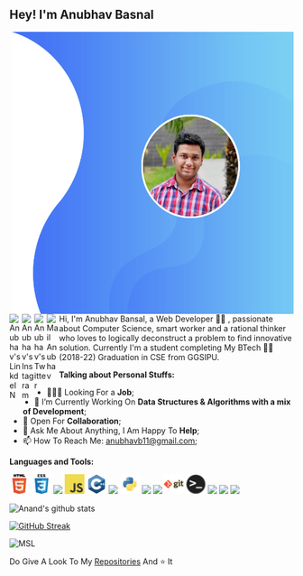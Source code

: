 ## Hey!  I'm Anubhav Basnal
<img align="right" width="500" height="500" src="./img/home-banner-bg.png">
<a href="https://www.linkedin.com/in/anubhav-bansal-97b107145/">
  <img align="left" alt="Anubhav's LinkdeIN" width="22px" src="https://cdn.jsdelivr.net/npm/simple-icons@v3/icons/linkedin.svg" />
</a>
<a href="https://www.instagram.com/anubhavb11/">
  <img align="left" alt="Anubhav's Instagram" width="22px" src="https://cdn.jsdelivr.net/npm/simple-icons@v3/icons/instagram.svg" />
</a>
<a href="https://twitter.com/anubhavb11">
  <img align="left" alt="Anubhav's Twitter" width="22px" src="https://cdn.jsdelivr.net/npm/simple-icons@3.13.0/icons/twitter.svg" />
</a>
<a href="mailto:anubhavb11@gmail.com">
  <img align="left" alt="Mail Anubhav" width="22px" src="https://cdn.jsdelivr.net/npm/simple-icons@3.1.0/icons/gmail.svg" />
</a>

<br />
<br />

Hi, I'm Anubhav Bansal, a Web Developer 👨‍💻 , passionate about Computer Science, smart worker and a rational thinker who loves to logically deconstruct a problem to find innovative solution. Currently I'm a student completing My BTech 👨‍🎓(2018-22) Graduation in CSE from GGSIPU.

<!--   <img align="right" alt="GIF"  width="380"  height="350"  src="https://media4.giphy.com/media/M9gbBd9nbDrOTu1Mqx/giphy.gif" /> -->

**Talking about Personal Stuffs:**

- 👨🏽‍💻 Looking For a **Job**;
- 🌱 I’m Currently Working On **Data Structures & Algorithms with a mix of Development**;
- 👯 Open For **Collaboration**;
- 💬 Ask Me About Anything, I Am Happy To **Help**;
- 📫 How To Reach Me: anubhavb11@gmail.com;

**Languages and Tools:**  


<code><img height="35" src="https://raw.githubusercontent.com/github/explore/80688e429a7d4ef2fca1e82350fe8e3517d3494d/topics/html/html.png"></code>
<code><img height="35" src="https://raw.githubusercontent.com/github/explore/80688e429a7d4ef2fca1e82350fe8e3517d3494d/topics/css/css.png"></code>
<code><img height="35" src="https://openjsf.org/wp-content/uploads/sites/84/2019/10/jquery-logo-vertical_large_square.png"></code>
<code><img height="35" src="https://raw.githubusercontent.com/github/explore/80688e429a7d4ef2fca1e82350fe8e3517d3494d/topics/javascript/javascript.png"></code>
<code><img height="35" src="https://raw.githubusercontent.com/github/explore/80688e429a7d4ef2fca1e82350fe8e3517d3494d/topics/cpp/cpp.png"></code>
<code><img height="35" src="https://specials-images.forbesimg.com/imageserve/5e7cce1921695a000666cc29/960x0.jpg?fit=scale"></code>
<code><img height="35" src="https://raw.githubusercontent.com/github/explore/80688e429a7d4ef2fca1e82350fe8e3517d3494d/topics/python/python.png"></code>
<code><img height="35" src="https://d1.awsstatic.com/asset-repository/products/amazon-rds/1024px-MySQL.ff87215b43fd7292af172e2a5d9b844217262571.png"></code>
<code><img height="35" src="https://banner2.cleanpng.com/20180427/zce/kisspng-figma-user-interface-design-designer-logo-apps-design-5ae2b107507599.2852510515248058953296.jpg"></code>
<code><img height="35" src="https://raw.githubusercontent.com/github/explore/80688e429a7d4ef2fca1e82350fe8e3517d3494d/topics/git/git.png"></code>
<code><img height="35" src="https://raw.githubusercontent.com/github/explore/80688e429a7d4ef2fca1e82350fe8e3517d3494d/topics/terminal/terminal.png"></code>
<code><img height="35" src="https://code.visualstudio.com/assets/updates/1_35/logo-stable.png"></code>
<code><img height="35" src="https://d2eip9sf3oo6c2.cloudfront.net/tags/images/000/001/085/square_280/firebaselogo.png"></code>
<code><img height="35" src="https://assets.ubuntu.com/v1/29985a98-ubuntu-logo32.png"></code>




![Anand's github stats](https://github-readme-stats.vercel.app/api?username=anubhavb11&&show_icons=true&hide_border=false&title_color=ffffff&text_color=daf7dc&icon_color=bb2acf&bg_color=191919)

[![GitHub Streak](https://github-readme-streak-stats.herokuapp.com/?user=Anand-Sinha&theme=dark)](https://git.io/streak-stats)

![MSL](https://github-readme-stats.vercel.app/api/top-langs/?username=anubhavb11&layout=compact&hide_border=false&title_color=ffffff&text_color=daf7dc&icon_color=bb2acf&bg_color=191919)

Do Give A Look To My [Repositories](https://github.com/anubhavb11?tab=repositories) And ⭐ It
